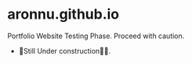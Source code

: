 # aronnu.github.io
Portfolio Website Testing Phase. Proceed with caution.
- 👷‍Still Under construction👷‍♂️.
